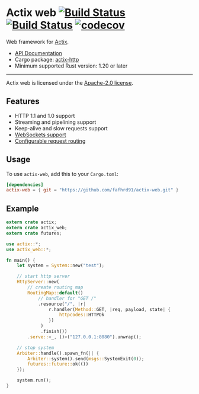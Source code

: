 # Actix web [![Build Status](https://travis-ci.org/fafhrd91/actix-web.svg?branch=master)](https://travis-ci.org/fafhrd91/actix-web) [![Build Status](https://ci.appveyor.com/api/projects/status/github/fafhrd91/actix-web?branch=master&svg=true)](https://ci.appveyor.com/project/fafhrd91/actix-web) [![codecov](https://codecov.io/gh/fafhrd91/actix-web/branch/master/graph/badge.svg)](https://codecov.io/gh/fafhrd91/actix-web)

Web framework for [Actix](https://github.com/fafhrd91/actix).

* [API Documentation](http://fafhrd91.github.io/actix-web/actix_web/)
* Cargo package: [actix-http](https://crates.io/crates/actix-web)
* Minimum supported Rust version: 1.20 or later

---

Actix web is licensed under the [Apache-2.0 license](http://opensource.org/licenses/APACHE-2.0).

## Features

  * HTTP 1.1 and 1.0 support
  * Streaming and pipelining support
  * Keep-alive and slow requests support
  * [WebSockets support](https://fafhrd91.github.io/actix-web/actix_web/ws/index.html)
  * [Configurable request routing](https://fafhrd91.github.io/actix-web/actix_web/struct.RoutingMap.html)

## Usage

To use `actix-web`, add this to your `Cargo.toml`:

```toml
[dependencies]
actix-web = { git = "https://github.com/fafhrd91/actix-web.git" }
```

## Example

```rust
extern crate actix;
extern crate actix_web;
extern crate futures;

use actix::*;
use actix_web::*;

fn main() {
    let system = System::new("test");

    // start http server
    HttpServer::new(
        // create routing map
        RoutingMap::default()
            // handler for "GET /"
            .resource("/", |r|
                r.handler(Method::GET, |req, payload, state| {
                    httpcodes::HTTPOk
                })
             )
             .finish())
        .serve::<_, ()>("127.0.0.1:8080").unwrap();

    // stop system
    Arbiter::handle().spawn_fn(|| {
        Arbiter::system().send(msgs::SystemExit(0));
        futures::future::ok(())
    });

    system.run();
}
```
